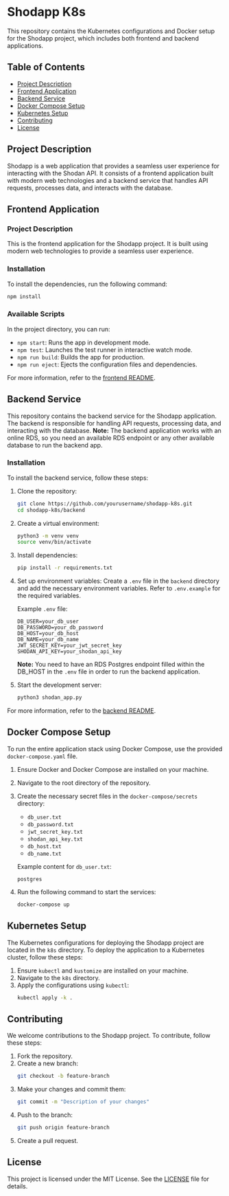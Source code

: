 # Shodapp K8s

This repository contains the Kubernetes configurations and Docker setup for the Shodapp project, which includes both frontend and backend applications.

## Table of Contents

- [Project Description](#project-description)
- [Frontend Application](#frontend-application)
- [Backend Service](#backend-service)
- [Docker Compose Setup](#docker-compose-setup)
- [Kubernetes Setup](#kubernetes-setup)
- [Contributing](#contributing)
- [License](#license)

## Project Description

Shodapp is a web application that provides a seamless user experience for interacting with the Shodan API. It consists of a frontend application built with modern web technologies and a backend service that handles API requests, processes data, and interacts with the database.

## Frontend Application

### Project Description

This is the frontend application for the Shodapp project. It is built using modern web technologies to provide a seamless user experience.

### Installation

To install the dependencies, run the following command:

```bash
npm install
```

### Available Scripts

In the project directory, you can run:

- `npm start`: Runs the app in development mode.
- `npm test`: Launches the test runner in interactive watch mode.
- `npm run build`: Builds the app for production.
- `npm run eject`: Ejects the configuration files and dependencies.

For more information, refer to the [frontend README](./frontend/README.md).

## Backend Service

This repository contains the backend service for the Shodapp application. The backend is responsible for handling API requests, processing data, and interacting with the database.
**Note:** The backend application works with an online RDS, so you need an available RDS endpoint or any other available database to run the backend app.


### Installation

To install the backend service, follow these steps:

1. Clone the repository:
    ```bash
    git clone https://github.com/yourusername/shodapp-k8s.git
    cd shodapp-k8s/backend
    ```

2. Create a virtual environment:
    ```bash
    python3 -m venv venv
    source venv/bin/activate
    ```

3. Install dependencies:
    ```bash
    pip install -r requirements.txt
    ```

4. Set up environment variables:
    Create a `.env` file in the `backend` directory and add the necessary environment variables. Refer to `.env.example` for the required variables.

    Example `.env` file:
    ```
    DB_USER=your_db_user
    DB_PASSWORD=your_db_password
    DB_HOST=your_db_host
    DB_NAME=your_db_name
    JWT_SECRET_KEY=your_jwt_secret_key
    SHODAN_API_KEY=your_shodan_api_key
    ```

    **Note:** You need to have an RDS Postgres endpoint filled within the DB_HOST in the `.env` file in order to run the backend application.

5. Start the development server:
    ```bash
    python3 shodan_app.py
    ```

For more information, refer to the [backend README](./backend/README.md).

## Docker Compose Setup

To run the entire application stack using Docker Compose, use the provided `docker-compose.yaml` file.

1. Ensure Docker and Docker Compose are installed on your machine.
2. Navigate to the root directory of the repository.
3. Create the necessary secret files in the `docker-compose/secrets` directory:
    - `db_user.txt`
    - `db_password.txt`
    - `jwt_secret_key.txt`
    - `shodan_api_key.txt`
    - `db_host.txt`
    - `db_name.txt`

    Example content for `db_user.txt`:
    ```
    postgres
    ```

4. Run the following command to start the services:
    ```bash
    docker-compose up
    ```

## Kubernetes Setup

The Kubernetes configurations for deploying the Shodapp project are located in the `k8s` directory. To deploy the application to a Kubernetes cluster, follow these steps:

1. Ensure `kubectl` and `kustomize` are installed on your machine.
2. Navigate to the `k8s` directory.
3. Apply the configurations using `kubectl`:
    ```bash
    kubectl apply -k .
    ```

## Contributing

We welcome contributions to the Shodapp project. To contribute, follow these steps:

1. Fork the repository.
2. Create a new branch:
    ```bash
    git checkout -b feature-branch
    ```
3. Make your changes and commit them:
    ```bash
    git commit -m "Description of your changes"
    ```
4. Push to the branch:
    ```bash
    git push origin feature-branch
    ```
5. Create a pull request.

## License

This project is licensed under the MIT License. See the [LICENSE](./LICENSE) file for details.